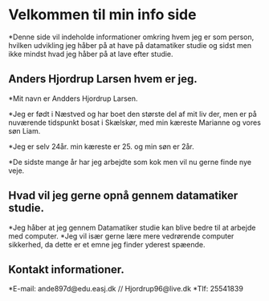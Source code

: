 <h1> Velkommen til min info side </h1>

*Denne side vil indeholde informationer omkring hvem jeg er som person, hvilken udvikling jeg håber på at have på datamatiker studie og sidst men ikke mindst hvad jeg håber på at lave efter studie. 

<h2> Anders Hjordrup Larsen hvem er jeg. </h2>
*Mit navn er Andders Hjordrup Larsen. 


*Jeg er født i Næstved og har boet den største del af mit liv der, men er på nuværende tidspunkt bosat i Skælskør, med min kæreste Marianne og vores søn Liam.



*Jeg er selv 24år. min kæreste er 25. og min søn er 2år. 



*De sidste mange år har jeg arbejdte som kok men vil nu gerne finde nye veje. 


<h2> Hvad vil jeg gerne opnå gennem datamatiker studie. </h2>
*Jeg håber at jeg gennem Datamatiker studie kan blive bedre til at arbejde med computer.
*Jeg vil især gerne lære mere vedrørende computer sikkerhed, da dette er et emne jeg finder yderest spæende. 





 <h2> Kontakt informationer. </h2>
*E-mail: ande897d@edu.easj.dk // Hjordrup96@live.dk 
*Tlf: 25541839 

